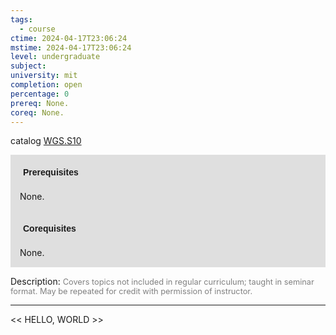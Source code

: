 ```yaml
---
tags:
  - course
ctime: 2024-04-17T23:06:24
mstime: 2024-04-17T23:06:24
level: undergraduate
subject: 
university: mit
completion: open
percentage: 0
prereq: None.
coreq: None.
---
```


catalog [WGS.S10](http://student.mit.edu/catalog/mWGSa.html#WGS.S10)

<span style="display: block; padding: 15px; background-color: rgb(100, 100, 100, 0.2);"><font id="m_prereq4287_0" style="display: block; font-family: Arial, sans-serif; font-weight: bold; padding: 5px">Prerequisites</font><br><span id="prereq4287_0">None.</span></span>
<span style="display: block; padding: 15px; background-color: rgb(100, 100, 100, 0.2);"><font id="m_coreq4287_0" style="display: block; font-family: Arial, sans-serif; font-weight: bold; padding: 5px">Corequisites</font><br><span id="coreq4287_0">None.</span></span>

<font style="">Description:</font>
<font style="color: grey; font-size: 0.8rem;">Covers topics not included in regular curriculum; taught in seminar format. May be repeated for credit with permission of instructor.</font>



---

<< HELLO, WORLD >>
